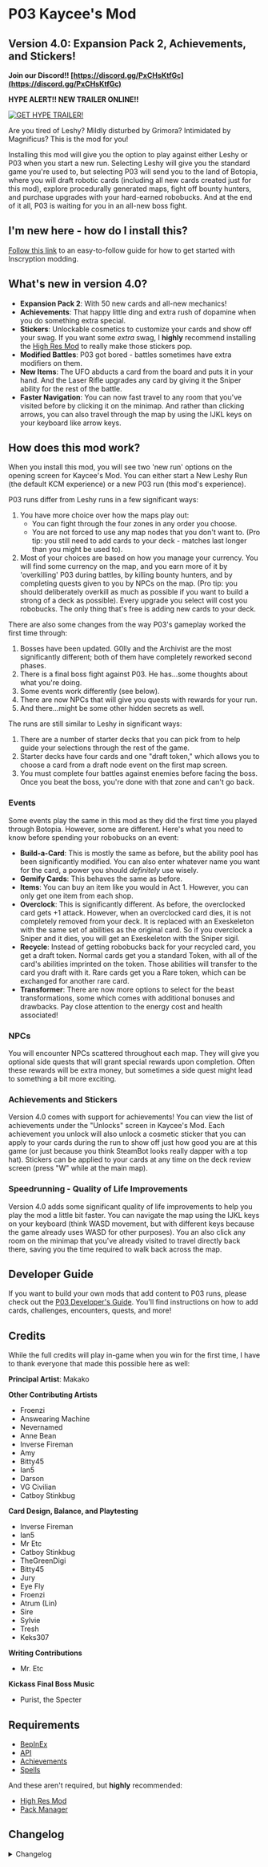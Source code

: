 # P03 Kaycee's Mod
## Version 4.0: Expansion Pack 2, Achievements, and Stickers!

**Join our Discord!! [https://discord.gg/PxCHsKtfGc](https://discord.gg/PxCHsKtfGc)**

**HYPE ALERT!! NEW TRAILER ONLINE!!**

[![GET HYPE TRAILER!](http://i3.ytimg.com/vi/rN8mf_rjX1o/hqdefault.jpg)](https://www.youtube.com/watch?v=rN8mf_rjX1o)

Are you tired of Leshy? Mildly disturbed by Grimora? Intimidated by Magnificus? This is the mod for you! 

Installing this mod will give you the option to play against either Leshy or P03 when you start a new run. Selecting Leshy will give you the standard game you're used to, but selecting P03 will send you to the land of Botopia, where you will draft robotic cards (including all new cards created just for this mod), explore procedurally generated maps, fight off bounty hunters, and purchase upgrades with your hard-earned robobucks. And at the end of it all, P03 is waiting for you in an all-new boss fight.

## I'm new here - how do I install this?

[Follow this link](https://www.youtube.com/watch?v=ASOJ4idMRxk) to an easy-to-follow guide for how to get started with Inscryption modding.

## What's new in version 4.0?

- **Expansion Pack 2**: With 50 new cards and all-new mechanics!
- **Achievements**: That happy little ding and extra rush of dopamine when you do something extra special.
- **Stickers**: Unlockable cosmetics to customize your cards and show off your swag. If you want some *extra* swag, I **highly** recommend installing the [High Res Mod](https://inscryption.thunderstore.io/package/overfall/InscryptionHighRes/) to really make those stickers pop. 
- **Modified Battles**: P03 got bored - battles sometimes have extra modifiers on them.
- **New Items**: The UFO abducts a card from the board and puts it in your hand. And the Laser Rifle upgrades any card by giving it the Sniper ability for the rest of the battle.
- **Faster Navigation**: You can now fast travel to any room that you've visited before by clicking it on the minimap. And rather than clicking arrows, you can also travel through the map by using the IJKL keys on your keyboard like arrow keys.

## How does this mod work?

When you install this mod, you will see two 'new run' options on the opening screen for Kaycee's Mod. You can either start a New Leshy Run (the default KCM experience) or a new P03 run (this mod's experience).

P03 runs differ from Leshy runs in a few significant ways:

1) You have more choice over how the maps play out:
    - You can fight through the four zones in any order you choose. 
    - You are not forced to use any map nodes that you don't want to. (Pro tip: you still need to add cards to your deck - matches last longer than you might be used to).
2) Most of your choices are based on how you manage your currency. You will find some currency on the map, and you earn more of it by 'overkilling' P03 during battles, by killing bounty hunters, and by completing quests given to you by NPCs on the map. (Pro tip: you should deliberately overkill as much as possible if you want to build a strong of a deck as possible). Every upgrade you select will cost you robobucks. The only thing that's free is adding new cards to your deck.

There are also some changes from the way P03's gameplay worked the first time through:

1) Bosses have been updated. G0lly and the Archivist are the most significantly different; both of them have completely reworked second phases. 
2) There is a final boss fight against P03. He has...some thoughts about what you're doing.
3) Some events work differently (see below).
4) There are now NPCs that will give you quests with rewards for your run.
5) And there...might be some other hidden secrets as well.

The runs are still similar to Leshy in significant ways:

1) There are a number of starter decks that you can pick from to help guide your selections through the rest of the game.
2) Starter decks have four cards and one "draft token," which allows you to choose a card from a draft node event on the first map screen.
3) You must complete four battles against enemies before facing the boss. Once you beat the boss, you're done with that zone and can't go back.

### Events

Some events play the same in this mod as they did the first time you played through Botopia. However, some are different. Here's what you need to know before spending your robobucks on an event:

- **Build-a-Card**: This is mostly the same as before, but the ability pool has been significantly modified. You can also enter whatever name you want for the card, a power you should *definitely* use wisely.
- **Gemify Cards**: This behaves the same as before.
- **Items**: You can buy an item like you would in Act 1. However, you can only get one item from each shop.
- **Overclock**: This is significantly different. As before, the overclocked card gets +1 attack. However, when an overclocked card dies, it is not completely removed from your deck. It is replaced with an Exeskeleton with the same set of abilities as the original card. So if you overclock a Sniper and it dies, you will get an Exeskeleton with the Sniper sigil.
- **Recycle**: Instead of getting robobucks back for your recycled card, you get a draft token. Normal cards get you a standard Token, with all of the card's abilities imprinted on the token. Those abilities will transfer to the card you draft with it. Rare cards get you a Rare token, which can be exchanged for another rare card.
- **Transformer**: There are now more options to select for the beast transformations, some which comes with additional bonuses and drawbacks. Pay close attention to the energy cost and health associated!

### NPCs

You will encounter NPCs scattered throughout each map. They will give you optional side quests that will grant special rewards upon completion. Often these rewards will be extra money, but sometimes a side quest might lead to something a bit more exciting.

### Achievements and Stickers

Version 4.0 comes with support for achievements! You can view the list of achievements under the "Unlocks" screen in Kaycee's Mod. Each achievement you unlock will also unlock a cosmetic sticker that you can apply to your cards during the run to show off just how good you are at this game (or just because you think SteamBot looks really dapper with a top hat). Stickers can be applied to your cards at any time on the deck review screen (press "W" while at the main map).

### Speedrunning - Quality of Life Improvements

Version 4.0 adds some significant quality of life improvements to help you play the mod a little bit faster. You can navigate the map using the IJKL keys on your keyboard (think WASD movement, but with different keys because the game already uses WASD for other purposes). You an also click any room on the minimap that you've already visited to travel directly back there, saving you the time required to walk back across the map.

## Developer Guide

If you want to build your own mods that add content to P03 runs, please check out the [P03 Developer's Guide](https://github.com/Cosmiscient/P03KayceeMod-Main/wiki). You'll find instructions on how to add cards, challenges, encounters, quests, and more!

## Credits

While the full credits will play in-game when you win for the first time, I have to thank everyone that made this possible here as well:

**Principal Artist**: Makako

**Other Contributing Artists**
- Froenzi
- Answearing Machine
- Nevernamed
- Anne Bean
- Inverse Fireman
- Amy
- Bitty45
- Ian5
- Darson
- VG Civilian
- Catboy Stinkbug

**Card Design, Balance, and Playtesting**
- Inverse Fireman
- Ian5
- Mr Etc
- Catboy Stinkbug
- TheGreenDigi
- Bitty45
- Jury
- Eye Fly
- Froenzi
- Atrum (Lin)
- Sire
- Sylvie
- Tresh
- Keks307

**Writing Contributions**
- Mr. Etc

**Kickass Final Boss Music**
- Purist, the Specter

## Requirements

- [BepInEx](https://inscryption.thunderstore.io/package/BepInEx/BepInExPack_Inscryption/)
- [API](https://inscryption.thunderstore.io/package/API_dev/API/)
- [Achievements](https://inscryption.thunderstore.io/package/Infiniscryption/Achievements/)
- [Spells](https://inscryption.thunderstore.io/package/WhistleWind/New_Spell_Card_Toolkit/)

And these aren't required, but **highly** recommended:

- [High Res Mod](https://inscryption.thunderstore.io/package/overfall/InscryptionHighRes/)
- [Pack Manager](https://inscryption.thunderstore.io/package/Infiniscryption/Pack_Management_API/)

## Changelog 

<details>
<summary>Changelog</summary>

4.1.0
- A number of bugs that had their roots in the API have been fixed. **Make sure you upgrade to the latest version of the API when installing this!!**
- Updated the terrain (starting card conditions) for a number of battles. Also added two new terrain cards; one for the Gem region and one for the Undead region.
- Added three new effects to the Canvas rule set.
- Overhauled the encounters in the Resplendent Bastion zone to be slightly more intelligent.
- Fixed an issue relating to the interaction between Seedbot and the Fecundity sigil.
- In Latch Battles, the latched ability is now visible in the queue. This makes it easier to plan around your opponent's cards and makes their "on resolve on board" effects actually happen.
- Fixed some broken stuff with Build-A-Bot that was making it better than it was supposed to be. Also fixed some bugs with the Build-A-Bot user interface.
- Fixed a bug with the Photographer boss and Ability Conduits.
- Fixed a bug with Explodenate breaking under certain conditions.
- Fixed (hopefully for good) an issue where sometimes nodes on the map appeared on top of each other.
- Updated the dialogue database to consistently apply punctuation

4.0.4
- Cards with flying will now be able to fly over Holo Traps during Holo Trap Battles.
- Holo Trap Battles now deal 10 damage when the trap is sprung instead of outright killing it. This means you can survive them with a shield (e.g., shield generator) or tank it if you can somehow get enough health.
- Fixed a defect with the burning slots that I accidentally introduced with the last patch.
- Updated the texture of the Laser Rifle item.
- Fixed an issue that could arise with some bosses where certain scene effects wouldn't reset after battle.
- Made a small tweak to the boss scene effects for the final boss.

4.0.3
- Fire starting animations are faster across the board.
- Fire now triggers the Swapper sigil, and I made another tweak to the Swapper sigil to make it behave a little better. With these changes, the Swapper starter deck is also changed.
- One of the hidden quests was misbehaving - it should be fixed now.
- G0ph3r, P00dl3, and Hellfire Commando have new portraits.
- Flamecharmer is now 0/3 instead of 0/4, and gives all cards on your side of the board Made of Stone instead of just itself.
- Overhauled some of the trigger management code to prevent some enumeration changed bugs from happening.
- KNOWN ISSUE: There are problems with the latest version of the API and the way that shields behave. We are working on those as fast as we can.

4.0.2
- Some small tweaks to the way data is saved. This should hopefully make it safer to quit and reload in the middle of game sequences.
- Tweak to the battle modification system to prevent occasional softlocks when battles tried to clean up.

4.0.1
- OP Bot: Rolling Overclock or Skeleclock now adds +1 to attack. These abilities also now behave properly and actually remove the card from your deck.
- Latch Battles: Abilities that are not marked as usable by the opponent will no longer be assigned.
- Swapper Sigil: This has been re-implemented and should behave as expected.
- Keyboard Movement: Fixed some bugs related to keyboard movement.
- Updated the power level of a number of sigils. This was a change I meant to do earlier and just forgot.

4.0.0
- Huge new update!
- Expansion Pack 2 is now complete - with 50 (!!) new cards!
- The save system has been re-done. You might have some work to do.
- There are now achievements!
- And STICKERS! Completing achievements unlocks stickers that can be used to customize your cards with each run.
- Also a ton of bug fixes and balance changes.

3.1.6
- Fixed some defects with the \[redacted\] boss.

3.1.5
- Fixed a defect where Gamblobot's ability did not work
- Fixed a defect where Copypasta would get double impact from Build-A-Card cards
- Fixed a defect where L33pb0t side deck cards still had the null conduit ability
- Fixed a defect where effects could cause the scales to change after they had already tipped all the way to one side.
- Added a number of new abilities to the Build-A-Card pool
- Curve Hopper now costs 3 energy
- The text description for Summon Familiar is more concise
- Turbo Vessels now flip their portraits when switching direction
- Zip Bomb is now a neutral rare instead of an Undead rare
- Box Bot now costs 1 energy instead of 2
- The following battles have been turned down slightly: Bombs & Shields (Neutral), Bat Transformers (Foul Backwater), Gem Exploder (Gaudy Gem Land), Big Gem Ripper (Gaudy Gem Land), Spy Planes (Neutral)
- The following battles have been turned up slightly: Snake Transformers (Foul Backwater), Conduit Protectors (Resplendent Bastion), Shield Latchers (Filthy Corpse World), Final Boss

3.1.4
- Fixed compatibility with the Side Deck Selector mod

3.1.3
- Fixed softlock in phase 2 of G0lly
- Properly fixed the issue with the transformer event
- Fixed issue with the Seed Sprinter ability
- Fixed a defect with the map generator that sometimes caused battles to be set to difficulty level zero regardless of map location.
- Statistics count the correct number of bosses
- Trade nodes will no longer be generated in the initial quadrant of a map
- Fixed defect with Phase Through
- Full of Oil sigil now flips on the opponent side
- *Really* fixed \[redacted\] this time. At least, I hope so.
- Added the Electric sigil to the rulebook.
- Reduced coin reward for bosses from 10 to 5.

3.1.2
- All encounters have been reworked again.
- We are now capturing metrics every time you lose a battle. Those metrics are: name of encounter, turn you lost, and difficulty level. All metrics are captured anonymously.
- The Gamblobot sigil has updated art and rulebook text.
- Copypasta has new art.
- Copypasta and Angelbot can now be used by opponents.
- \[redacted\] should no longer throw an error when trying to remove \[redacted\]
- Transformer and Skeleclock should no longer spin out of control.
- Full of Oil will revert the camera view to its previous view instead of to View.Default at the conclusion of the animation.
- Save scumming the Skeleclock event is no longer possible.
- Quitting during the Recycler event no longer breaks the game.
- The Transformer event no longer allows you to set a card's energy cost higher than 6.
- Shovester now costs 1 Energy to activate (down from 2)
- ScrapBot now costs 4 Energy (up from 3)
- R4M's default stats are now 2/1 instead of 1/2.
- Gem Cycler works now. I'm about 66% sure.
- Non Functional Trinkets are slightly stronger.
- The Activated Bounty Hunter Brain is slightly stronger.
- The Gain Gem abilities are now part of the modular pool


3.0.3
- Tokens received from the recycler now have an energy cost based on the number of abilities they gain.
- CellEvolve and CellDeEvolve have proper behaviors for cards that don't have set evolutions.
- Rare cards are now red instead of gold and have portrait colors to match.
- There is now an animation for whenever a quest reward involves cards in your deck (to show you what's actually changed).
- The data cube is now functional during a damage race battle.
- NFTs should now be unique.
- The entire quest system was rewritten and now supports adding custom quests via an API (see included QuestAPI.md file for full documentation)

3.0.2
- Bosses now make you pay double your respawn fee after increasing it
- P03 final boss music volume increased
- Wording corrected on Turbo Vessels challenge
- Fixed bug: projector quad remained active once P03 dialogue started for the lives system explanation

3.0.1
- Eccentric Painter no longer places the canvas boss background behind bosses
- Side Deck Review sequence now updates along with enabled challenges
- Updated icon
- Updated challenge point values
- Fixed bug: l33pbots counted as gems
- Fixed bug: Viper was 3 energy, it was supposed to be 5
- Fixed bug: Boss rares didn’t appear
- Fixed bug: After dying once, players would receive a penalty after interacting with some nodes
- Known bug: When playing with Turbo Vessels enabled only, enemy vessels recieve the Double Sprinter sigil

3.0.0
- New lives system! When you die, you get one freebie. The next death, you’ll have to pay 5 coins to respawn. Next time, 10 coins, and so on.
- New dialogue possibilities on losing a run
- Explosive challenge and conveyor challenge are made neutral challenges and moved to the next page
- New Eccentric Painter challenge
- New Leaping Sidedeck challenge
- New Turbo Vessels challenge
- New Traditional Lives challenge
- New(ish?) Costly Lives challenge
- Tesla Coil item buffed, now provides two additional max energy
- Viper card buffed
- Oil Jerry buffed
- Goranj Vessel nerfed
- Bleene Vessel buffed
- Skeleton Lord buffed
- New Swapper Latcher card
- New art for mirror tentacle
- Fixed an API compatibility issue that made the quest system break with mods that added dialogue (thanks WhistleWind and NeverNamed)

2.0.0
- The NPC Update! Quests! New cards! A new boss maybe?!

1.0.0
- Initial version.
</details>